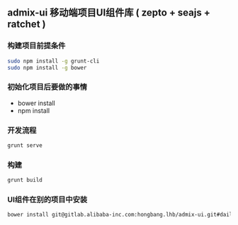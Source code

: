## admix-ui 移动端项目UI组件库 ( zepto + seajs + ratchet )

### 构建项目前提条件
```bash
sudo npm install -g grunt-cli
sudo npm install -g bower
```

### 初始化项目后要做的事情
* bower install
* npm install

### 开发流程

```bash
grunt serve
```

### 构建
```bash
grunt build
```

### UI组件在别的项目中安装
```bash
bower install git@gitlab.alibaba-inc.com:hongbang.lhb/admix-ui.git#daily/0.1.0
```
